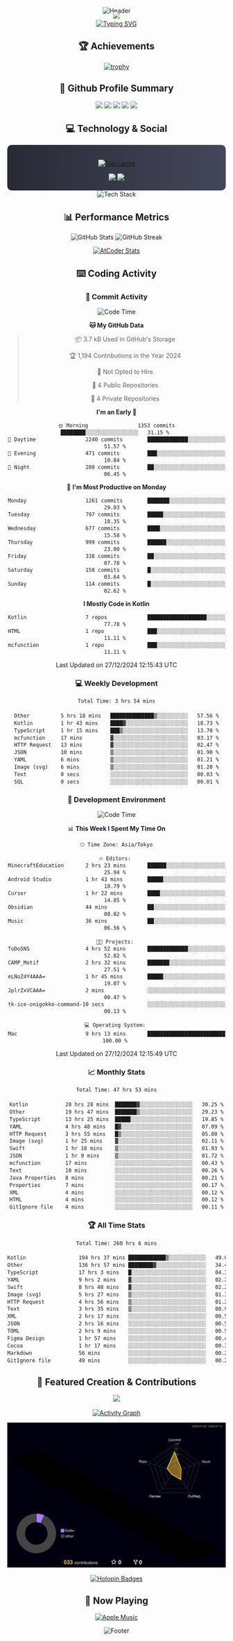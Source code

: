 <div align="center">
  
![Header](https://capsule-render.vercel.app/api?type=waving&color=gradient&customColorList=12&height=300&section=header&text=Welcome%20to%20Batapii's%20Universe&fontSize=50&animation=fadeIn&fontAlignY=40&desc=Android%20Developer%20|%20Kotlin%20LOVE%20)

<div style="margin-top: -20px;">
  <img src="https://readme-typing-svg.herokuapp.com/?lines=Crafting+Android+Experiences;Building+Tomorrow's+Apps+Today;Always+Learning,+Always+Growing&font=Fira%20Code&center=true&width=440&height=45&color=f75c7e&vCenter=true&size=22&pause=1000">
</div>

<a href="https://git.io/typing-svg">
  <img src="https://readme-typing-svg.demolab.com?font=Fira+Code&weight=600&size=28&duration=4000&pause=1000&center=true&vCenter=true&width=800&lines=Hey+there!+I'm+Batapii+%F0%9F%91%8B;Android+Developer+from+Japan+%F0%9F%87%AF%F0%9F%87%B5" alt="Typing SVG" />
</a>

## 🏆 Achievements

[![trophy](https://github-profile-trophy.vercel.app/?username=batapii&theme=onestar&no-frame=true&no-bg=true&column=8&rank=SECRET,SSS,SS,S,AAA,AA,A,B,C,?&margin-w=10&margin-h=10)](https://github.com/ryo-ma/github-profile-trophy)

## 🎯 Github Profile Summary

<div align="center">
  <img src="http://github-profile-summary-cards.vercel.app/api/cards/profile-details?username=batapii&theme=radical" />
  <img src="http://github-profile-summary-cards.vercel.app/api/cards/repos-per-language?username=batapii&theme=radical" />
  <img src="http://github-profile-summary-cards.vercel.app/api/cards/most-commit-language?username=batapii&theme=radical" />
  <img src="http://github-profile-summary-cards.vercel.app/api/cards/stats?username=batapii&theme=radical" />
  <img src="http://github-profile-summary-cards.vercel.app/api/cards/productive-time?username=batapii&theme=radical" />
</div>

## 💻 Technology & Social

<div align="center" style="background: linear-gradient(to right, #282A36, #44475A); padding: 20px; border-radius: 10px;">

[![Top Langs](https://github-readme-stats.vercel.app/api/top-langs/?username=batapii
)](https://github.com/anuraghazra/github-readme-stats)

<div style="margin-top: 15px">
<a href="https://github.com/batapii"><img src="https://img.shields.io/github/followers/batapii?style=for-the-badge&logo=github&label=Follow&color=ff6e96&labelColor=282A36"/></a>
<a href="https://twitter.com/batapii3939"><img src="https://img.shields.io/twitter/follow/batapii?style=for-the-badge&logo=twitter&color=1DA1F2&labelColor=282A36&label= Twitter"/></a>
</div>

</div>

<div align="center">
<img src="https://github-readme-tech-stack.vercel.app/api/cards?title=Tech+Stack&align=center&titleAlign=center&fontSize=20&lineHeight=10&lineCount=4&theme=github_dark&width=800&bg=%230D1117&badge=%23161B22&border=%2321262D&titleColor=%2358A6FF&line1=kotlin%2Ckotlin%2C0095D5%3Bandroid%2Candroid%2C00ff00%3Bjetpackcompose%2Cjetpack%2C4285F4%3B&line2=swift%2Cswift%2CFA7343%3Bfirebase%2Cfirebase%2CFFCA28%3Bgithub%2Cgithub%2C181717%3B&line3=typescript%2Ctypescript%2C3178C6%3Bgraphql%2Cgraphql%2CE10098%3Bsupabase%2Csupabase%2C3FCF8E%3B&line4=gradle%2Cgradle%2C02303A%3Bgitkraken%2Cgitkraken%2C179287%3Bpostman%2Cpostman%2CFF6C37%3B" alt="Tech Stack" />
</div>



## 📊 Performance Metrics

<div align="center">

![GitHub Stats](https://github-readme-stats.vercel.app/api?username=batapii&show_icons=true&theme=radical&hide_border=true&bg_color=0D1117)
![GitHub Streak](https://github-readme-streak-stats.herokuapp.com/?user=batapii&theme=radical&hide_border=true&background=0D1117)

[![AtCoder Stats](https://atcoder-readme-stats.vercel.app/stats/batapii3939?theme=dark&show_history=5&width=495)](https://github.com/iwbc-mzk/atcoder-readme-stats)

</div>

## ⌨️ Coding Activity

### 🌟 Commit Activity
<!--START_SECTION:commit-stats-->
![Code Time](http://img.shields.io/badge/Code%20Time-397%20hrs%203%20mins-blue)

**🐱 My GitHub Data** 

> 📦 3.7 kB Used in GitHub's Storage 
 > 
> 🏆 1,194 Contributions in the Year 2024
 > 
> 🚫 Not Opted to Hire
 > 
> 📜 4 Public Repositories 
 > 
> 🔑 4 Private Repositories 
 > 
**I'm an Early 🐤** 

```text
🌞 Morning                1353 commits        ████████░░░░░░░░░░░░░░░░░   31.15 % 
🌆 Daytime                2240 commits        █████████████░░░░░░░░░░░░   51.57 % 
🌃 Evening                471 commits         ███░░░░░░░░░░░░░░░░░░░░░░   10.84 % 
🌙 Night                  280 commits         ██░░░░░░░░░░░░░░░░░░░░░░░   06.45 % 
```
📅 **I'm Most Productive on Monday** 

```text
Monday                   1261 commits        ███████░░░░░░░░░░░░░░░░░░   29.03 % 
Tuesday                  797 commits         █████░░░░░░░░░░░░░░░░░░░░   18.35 % 
Wednesday                677 commits         ████░░░░░░░░░░░░░░░░░░░░░   15.58 % 
Thursday                 999 commits         ██████░░░░░░░░░░░░░░░░░░░   23.00 % 
Friday                   338 commits         ██░░░░░░░░░░░░░░░░░░░░░░░   07.78 % 
Saturday                 158 commits         █░░░░░░░░░░░░░░░░░░░░░░░░   03.64 % 
Sunday                   114 commits         █░░░░░░░░░░░░░░░░░░░░░░░░   02.62 % 
```


**I Mostly Code in Kotlin** 

```text
Kotlin                   7 repos             ███████████████████░░░░░░   77.78 % 
HTML                     1 repo              ███░░░░░░░░░░░░░░░░░░░░░░   11.11 % 
mcfunction               1 repo              ███░░░░░░░░░░░░░░░░░░░░░░   11.11 % 
```




 Last Updated on 27/12/2024 12:15:43 UTC
<!--END_SECTION:commit-stats-->

### 💻 Weekly Development
<!--START_SECTION:wakatime-->

```txt
Total Time: 3 hrs 54 mins

Other          5 hrs 18 mins   ██████████████▒░░░░░░░░░░   57.56 %
Kotlin         1 hr 43 mins    ████▓░░░░░░░░░░░░░░░░░░░░   18.73 %
TypeScript     1 hr 15 mins    ███▒░░░░░░░░░░░░░░░░░░░░░   13.70 %
mcfunction     17 mins         ▓░░░░░░░░░░░░░░░░░░░░░░░░   03.17 %
HTTP Request   13 mins         ▓░░░░░░░░░░░░░░░░░░░░░░░░   02.47 %
JSON           10 mins         ▒░░░░░░░░░░░░░░░░░░░░░░░░   01.90 %
YAML           6 mins          ▒░░░░░░░░░░░░░░░░░░░░░░░░   01.21 %
Image (svg)    6 mins          ▒░░░░░░░░░░░░░░░░░░░░░░░░   01.20 %
Text           0 secs          ░░░░░░░░░░░░░░░░░░░░░░░░░   00.03 %
SQL            0 secs          ░░░░░░░░░░░░░░░░░░░░░░░░░   00.01 %
```

<!--END_SECTION:wakatime-->

### 🔨 Development Environment
<!--START_SECTION:dev-stats-->
![Code Time](http://img.shields.io/badge/Code%20Time-397%20hrs%203%20mins-blue)

📊 **This Week I Spent My Time On** 

```text
🕑︎ Time Zone: Asia/Tokyo

🔥 Editors: 
MinecraftEducation       2 hrs 23 mins       ██████░░░░░░░░░░░░░░░░░░░   25.94 % 
Android Studio           1 hr 43 mins        █████░░░░░░░░░░░░░░░░░░░░   18.79 % 
Cursor                   1 hr 22 mins        ████░░░░░░░░░░░░░░░░░░░░░   14.85 % 
Obsidian                 44 mins             ██░░░░░░░░░░░░░░░░░░░░░░░   08.02 % 
Music                    36 mins             ██░░░░░░░░░░░░░░░░░░░░░░░   06.56 % 

🐱‍💻 Projects: 
ToDoSNS                  4 hrs 52 mins       █████████████░░░░░░░░░░░░   52.82 % 
CAMP_Motif               2 hrs 32 mins       ███████░░░░░░░░░░░░░░░░░░   27.51 % 
eLNoZ4Y4AAA=             1 hr 45 mins        █████░░░░░░░░░░░░░░░░░░░░   19.07 % 
JplrZxVCAAA=             2 mins              ░░░░░░░░░░░░░░░░░░░░░░░░░   00.47 % 
tk-ice-onigokko-command-10 secs              ░░░░░░░░░░░░░░░░░░░░░░░░░   00.13 % 

💻 Operating System: 
Mac                      9 hrs 13 mins       █████████████████████████   100.00 % 
```


 Last Updated on 27/12/2024 12:15:49 UTC
<!--END_SECTION:dev-stats-->

### 📈 Monthly Stats
<!--START_SECTION:wakamonth-->

```txt
Total Time: 47 hrs 53 mins

Kotlin            20 hrs 28 mins  ███████▓░░░░░░░░░░░░░░░░░   30.25 %
Other             19 hrs 47 mins  ███████▒░░░░░░░░░░░░░░░░░   29.23 %
TypeScript        13 hrs 25 mins  █████░░░░░░░░░░░░░░░░░░░░   19.85 %
YAML              4 hrs 48 mins   █▓░░░░░░░░░░░░░░░░░░░░░░░   07.09 %
HTTP Request      3 hrs 55 mins   █▒░░░░░░░░░░░░░░░░░░░░░░░   05.80 %
Image (svg)       1 hr 25 mins    ▓░░░░░░░░░░░░░░░░░░░░░░░░   02.11 %
Swift             1 hr 18 mins    ▒░░░░░░░░░░░░░░░░░░░░░░░░   01.93 %
JSON              1 hr 9 mins     ▒░░░░░░░░░░░░░░░░░░░░░░░░   01.72 %
mcfunction        17 mins         ░░░░░░░░░░░░░░░░░░░░░░░░░   00.43 %
Text              10 mins         ░░░░░░░░░░░░░░░░░░░░░░░░░   00.26 %
Java Properties   8 mins          ░░░░░░░░░░░░░░░░░░░░░░░░░   00.21 %
Properties        7 mins          ░░░░░░░░░░░░░░░░░░░░░░░░░   00.17 %
XML               4 mins          ░░░░░░░░░░░░░░░░░░░░░░░░░   00.12 %
HTML              4 mins          ░░░░░░░░░░░░░░░░░░░░░░░░░   00.12 %
GitIgnore file    4 mins          ░░░░░░░░░░░░░░░░░░░░░░░░░   00.11 %
```

<!--END_SECTION:wakamonth-->

### 🏆 All Time Stats
<!--START_SECTION:wakaalltime-->

```txt
Total Time: 260 hrs 6 mins

Kotlin                 194 hrs 37 mins ████████████▒░░░░░░░░░░░░   49.02 %
Other                  136 hrs 57 mins ████████▓░░░░░░░░░░░░░░░░   34.49 %
TypeScript             17 hrs 3 mins   █░░░░░░░░░░░░░░░░░░░░░░░░   04.30 %
YAML                   9 hrs 2 mins    ▓░░░░░░░░░░░░░░░░░░░░░░░░   02.28 %
Swift                  8 hrs 48 mins   ▓░░░░░░░░░░░░░░░░░░░░░░░░   02.22 %
Image (svg)            5 hrs 27 mins   ▒░░░░░░░░░░░░░░░░░░░░░░░░   01.37 %
HTTP Request           4 hrs 56 mins   ▒░░░░░░░░░░░░░░░░░░░░░░░░   01.25 %
Text                   3 hrs 35 mins   ▒░░░░░░░░░░░░░░░░░░░░░░░░   00.90 %
XML                    2 hrs 17 mins   ░░░░░░░░░░░░░░░░░░░░░░░░░   00.58 %
JSON                   2 hrs 16 mins   ░░░░░░░░░░░░░░░░░░░░░░░░░   00.57 %
TOML                   2 hrs 9 mins    ░░░░░░░░░░░░░░░░░░░░░░░░░   00.54 %
Figma Design           1 hr 57 mins    ░░░░░░░░░░░░░░░░░░░░░░░░░   00.49 %
Cocoa                  1 hr 17 mins    ░░░░░░░░░░░░░░░░░░░░░░░░░   00.32 %
Markdown               56 mins         ░░░░░░░░░░░░░░░░░░░░░░░░░   00.24 %
GitIgnore file         49 mins         ░░░░░░░░░░░░░░░░░░░░░░░░░   00.21 %
```

<!--END_SECTION:wakaalltime-->


## 🌟 Featured Creation & Contributions

<div align="center">
  <a href="https://github.com/batapii/ToDoSNS">
    <img src="https://github-readme-stats.vercel.app/api/pin/?username=batapii&repo=ToDoSNS&theme=radical&hide_border=true&bg_color=0D1117" />
  </a>

[![Activity Graph](https://github-readme-activity-graph.vercel.app/graph?username=batapii&custom_title=Contribution%20Graph&hide_border=true&theme=radical&bg_color=0D1117)](https://github.com/ashutosh00710/github-readme-activity-graph)

![3D Contrib](./profile-3d-contrib/profile-night-rainbow.svg)

[![Holopin Badges](https://holopin.me/batapii)](https://holopin.io/@batapii)

</div>

## 🎵 Now Playing

<div align="center">
  
[![Apple Music](https://music-profile.rayriffy.com/theme/dark.svg?uid=001005.6598667d2ffd4a10a4f429edd0ba24c4.1156)](https://github.com/rayriffy/apple-music-github-profile)

</div>

![Footer](https://capsule-render.vercel.app/api?type=waving&color=gradient&customColorList=12&height=100&section=footer)

</div>

